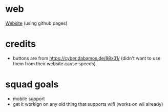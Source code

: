 # web
[Website](https://thunderzapper.xyz) (using github pages)

# credits
* buttons are from https://cyber.dabamos.de/88x31/ (didn't want to use them from their website cause speeds)
# squad goals
* mobile support
* get it workign on any old thing that supports wifi (works on wii already)
